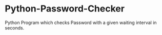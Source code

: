# Python-Password-Checker
Python Program which checks Password with a given waiting interval in seconds.
